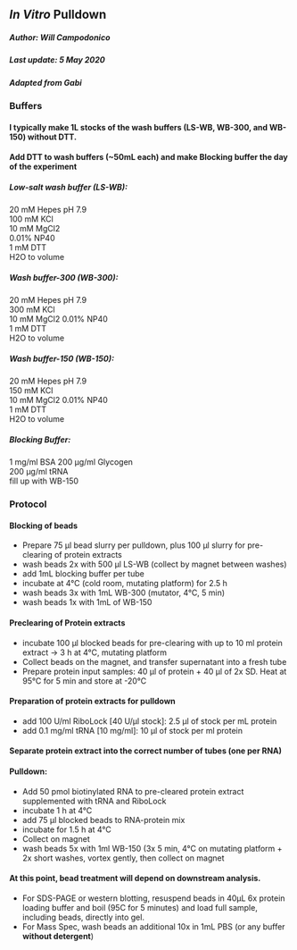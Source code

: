 ## *In Vitro* Pulldown
##### Author: Will Campodonico
##### Last update: 5 May 2020
##### Adapted from Gabi

### Buffers
#### I typically make 1L stocks of the wash buffers (LS-WB, WB-300, and WB-150) **without** DTT.
#### Add DTT to wash buffers (~50mL each) and make Blocking buffer the day of the experiment 

##### Low-salt wash buffer (LS-WB):    
20 mM Hepes pH 7.9  
100 mM KCl  
10 mM MgCl2   
0.01% NP40  
1 mM DTT  
H2O to volume

##### Wash buffer-300 (WB-300):  
20 mM Hepes pH 7.9  
300 mM KCl  
10 mM MgCl2 
0.01% NP40  
1 mM DTT  
H2O to volume

##### Wash buffer-150 (WB-150):  
20 mM Hepes pH 7.9  
150 mM KCl  
10 mM MgCl2 
0.01% NP40  
1 mM DTT  
H2O to volume

##### Blocking Buffer:  
1 mg/ml BSA 
200 μg/ml Glycogen  
200 μg/ml tRNA  
fill up with WB-150

### Protocol
#### Blocking of beads
- Prepare 75 μl bead slurry per pulldown, plus 100 μl slurry for pre-clearing of protein extracts
- wash beads 2x with 500 μl LS-WB (collect by magnet between washes)
- add 1mL blocking buffer per tube 
- incubate at 4°C (cold room, mutating platform) for 2.5 h 
- wash beads 3x with 1mL WB-300 (mutator, 4°C, 5 min) 
- wash beads 1x with 1mL of WB-150 

#### Preclearing of Protein extracts
- incubate 100 μl blocked beads for pre-clearing with up to 10 ml protein extract → 3 h at 4°C, mutating platform 
- Collect beads on the magnet, and transfer supernatant into a fresh tube 
- Prepare protein input samples: 40 μl of protein + 40 μl of 2x SD. Heat at 95°C for 5 min and store at -20°C 

#### Preparation of protein extracts for pulldown
- add 100 U/ml RiboLock [40 U/μl stock]: 2.5 μl of stock per mL protein 
- add 0.1 mg/ml tRNA [10 mg/ml]: 10 μl of stock per ml protein 

#### Separate protein extract into the correct number of tubes (one per RNA)

#### Pulldown:
- Add 50 pmol biotinylated RNA to pre-cleared protein extract supplemented with tRNA and RiboLock
- incubate 1 h at 4°C 
- add 75 μl blocked beads to RNA-protein mix 
- incubate for 1.5 h at 4°C 
- Collect on magnet
- wash beads 5x with 1ml WB-150 (3x 5 min, 4°C on mutating platform + 2x short washes, vortex gently, then collect on magnet

#### At this point, bead treatment will depend on downstream analysis. 
- For SDS-PAGE or western blotting, resuspend beads in 40µL 6x protein loading buffer and boil (95C for 5 minutes) and load full sample, including beads, directly into gel.  
- For Mass Spec, wash beads an additional 10x in 1mL PBS (or any buffer **without detergent**)
